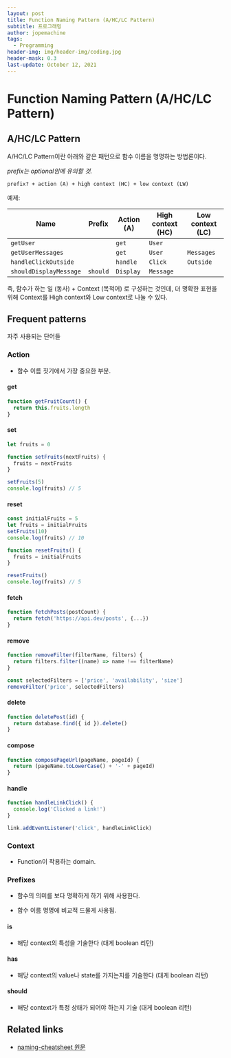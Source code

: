 ```yaml
---
layout: post
title: Function Naming Pattern (A/HC/LC Pattern)
subtitle: 프로그래밍
author: jopemachine
tags:
  - Programming
header-img: img/header-img/coding.jpg
header-mask: 0.3
last-update: October 12, 2021
---
```


# Function Naming Pattern (A/HC/LC Pattern)

## A/HC/LC Pattern

A/HC/LC Pattern이란 아래와 같은 패턴으로 함수 이름을 명명하는 방법론이다.

_prefix는 optional임에 유의할 것._

```
prefix? + action (A) + high context (HC) + low context (LW)
```

예제:

| Name                   | Prefix   | Action (A) | High context (HC) | Low context (LC) |
| ---------------------- | -------- | ---------- | ----------------- | ---------------- |
| `getUser`              |          | `get`      | `User`            |                  |
| `getUserMessages`      |          | `get`      | `User`            | `Messages`       |
| `handleClickOutside`   |          | `handle`   | `Click`           | `Outside`        |
| `shouldDisplayMessage` | `should` | `Display`  | `Message`         |                  |

즉, 함수가 하는 일 (동사) + Context (목적어) 로 구성하는 것인데, 더 명확한 표현을 위해 Context를 High context와 Low context로 나눌 수 있다.

## Frequent patterns

자주 사용되는 단어들

### Action

- 함수 이름 짓기에서 가장 중요한 부분.

#### get

```js
function getFruitCount() {
  return this.fruits.length
}
```

#### set

```js
let fruits = 0

function setFruits(nextFruits) {
  fruits = nextFruits
}

setFruits(5)
console.log(fruits) // 5
```

#### reset

```js
const initialFruits = 5
let fruits = initialFruits
setFruits(10)
console.log(fruits) // 10

function resetFruits() {
  fruits = initialFruits
}

resetFruits()
console.log(fruits) // 5
```

#### fetch

```js
function fetchPosts(postCount) {
  return fetch('https://api.dev/posts', {...})
}
```

#### remove

```js
function removeFilter(filterName, filters) {
  return filters.filter((name) => name !== filterName)
}

const selectedFilters = ['price', 'availability', 'size']
removeFilter('price', selectedFilters)
```

#### delete

```js
function deletePost(id) {
  return database.find({ id }).delete()
}
```

#### compose

```js
function composePageUrl(pageName, pageId) {
  return (pageName.toLowerCase() + '-' + pageId)
}
```

#### handle

```js
function handleLinkClick() {
  console.log('Clicked a link!')
}

link.addEventListener('click', handleLinkClick)
```

### Context

- Function이 작용하는 domain.

### Prefixes

- 함수의 의미를 보다 명확하게 하기 위해 사용한다.

- 함수 이름 명명에 비교적 드물게 사용됨.

#### is

- 해당 context의 특성을 기술한다 (대게 boolean 리턴)

#### has

- 해당 context의 value나 state를 가지는지를 기술한다 (대게 boolean 리턴)

#### should

- 해당 context가 특정 상태가 되어야 하는지 기술 (대게 boolean 리턴)

## Related links

- [naming-cheatsheet 원문](https://github.com/kettanaito/naming-cheatsheet#ahclc-pattern)
